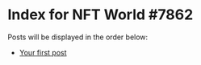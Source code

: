 # Index for NFT World #7862
Posts will be displayed in the order below:

- [Your first post](./001-first.md)

